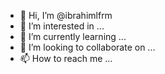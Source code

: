 - 👋 Hi, I’m @ibrahimlfrm
- 👀 I’m interested in ...
- 🌱 I’m currently learning ...
- 💞️ I’m looking to collaborate on ...
- 📫 How to reach me ...

<!---
ibrahimlfrm/ibrahimlfrm is a ✨ special ✨ repository because its `README.md` (this file) appears on your GitHub profile.
You can click the Preview link to take a look at your changes.
--->
